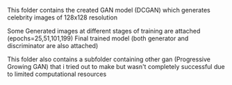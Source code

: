 This folder contains the created GAN model (DCGAN) which generates celebrity images of 128x128 resolution

Some Generated images at different stages of training are attached (epochs=25,51,101,199)
Final trained model (both generator and discriminator are also attached)

This folder also contains a subfolder containing other gan (Progressive Growing GAN) that i tried out to make but wasn't completely successful due to limited computational resources
